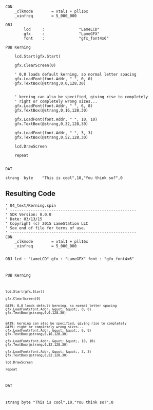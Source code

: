 <pre><code>CON
    _clkmode        = xtal1 + pll16x
    _xinfreq        = 5_000_000

OBJ
        lcd     :               &quot;LameLCD&quot;
        gfx     :               &quot;LameGFX&quot;
        font    :               &quot;gfx_font4x6&quot;
        
PUB Kerning

    lcd.Start(gfx.Start)

    gfx.ClearScreen(0)

    &#39; 0,0 loads default kerning, so normal letter spacing
    gfx.LoadFont(font.Addr, &quot; &quot;, 0, 0)
    gfx.TextBox(@strang,0,0,128,30)


    &#39; kerning can also be specified, giving rise to completely
    &#39; right or completely wrong sizes...
    gfx.LoadFont(font.Addr, &quot; &quot;, 6, 8)
    gfx.TextBox(@strang,0,16,128,30)

    gfx.LoadFont(font.Addr, &quot; &quot;, 10, 10)
    gfx.TextBox(@strang,0,32,128,30)

    gfx.LoadFont(font.Addr, &quot; &quot;, 3, 3)
    gfx.TextBox(@strang,0,52,128,30)

    lcd.DrawScreen

    repeat


DAT

strang  byte    &quot;This is cool&quot;,10,&quot;You think so?&quot;,0</code></pre>
<h2 id="resulting-code">Resulting Code</h2>
<pre><code>&#39; 04_text/Kerning.spin
&#39; -------------------------------------------------------
&#39; SDK Version: 0.0.0
&#39; Date: 03/13/15
&#39; Copyright (c) 2015 LameStation LLC
&#39; See end of file for terms of use.
&#39; -------------------------------------------------------
CON
    _clkmode        = xtal1 + pll16x
    _xinfreq        = 5_000_000

OBJ
        lcd     :               &quot;LameLCD&quot;
        gfx     :               &quot;LameGFX&quot;
        font    :               &quot;gfx_font4x6&quot;
        
PUB Kerning

    lcd.Start(gfx.Start)

    gfx.ClearScreen(0)

    &#39; 0,0 loads default kerning, so normal letter spacing
    gfx.LoadFont(font.Addr, &quot; &quot;, 0, 0)
    gfx.TextBox(@strang,0,0,128,30)


    &#39; kerning can also be specified, giving rise to completely
    &#39; right or completely wrong sizes...
    gfx.LoadFont(font.Addr, &quot; &quot;, 6, 8)
    gfx.TextBox(@strang,0,16,128,30)

    gfx.LoadFont(font.Addr, &quot; &quot;, 10, 10)
    gfx.TextBox(@strang,0,32,128,30)

    gfx.LoadFont(font.Addr, &quot; &quot;, 3, 3)
    gfx.TextBox(@strang,0,52,128,30)

    lcd.DrawScreen

    repeat


DAT

strang  byte    &quot;This is cool&quot;,10,&quot;You think so?&quot;,0

</code></pre>
